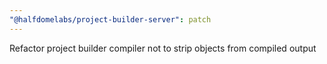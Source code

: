 ```yaml
---
"@halfdomelabs/project-builder-server": patch
---
```


Refactor project builder compiler not to strip objects from compiled output
